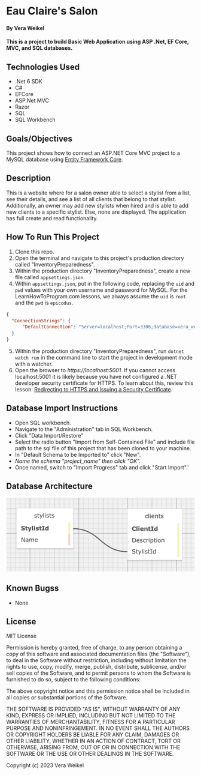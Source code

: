 #  Eau Claire's Salon

#### By Vera Weikel 

#### This is a project to build Basic Web Application using ASP .Net, EF Core, MVC, and SQL databases.

## Technologies Used

* .Net 6 SDK
* C#
* EFCore
* ASP.Net MVC
* Razor
* SQL 
* SQL Workbench

## Goals/Objectives

This project shows how to connect an ASP.NET Core MVC project to a MySQL database using [Entity Framework Core](https://learn.microsoft.com/en-us/ef/core/).

## Description

This is a website where for a salon owner able to select a stylist from a list, see their details, and see a list of all clients that belong to that stylist. Additionally, an owner may add new stylists when hired and is able to add new clients to a specific stylist. Else, none are displayed. The application has full create and read functionality.


## How To Run This Project

1. Clone this repo.
2. Open the terminal and navigate to this project's production directory called "InventoryPreparedness".
3. Within the production directory "InventoryPreparedness", create a new file called `appsettings.json`.
4. Within `appsettings.json`, put in the following code, replacing the `uid` and `pwd` values with your own username and password for MySQL. For the LearnHowToProgram.com lessons, we always assume the `uid` is `root` and the `pwd` is `epicodus`.

```json
{
  "ConnectionStrings": {
      "DefaultConnection": "Server=localhost;Port=3306;database=vera_weikel;uid=[YOUR-MYSQL-LOGIN-NAME];pwd=[YOUR-MYSQL-PASSWORD];"
  }
}
```

5. Within the production directory "InventoryPreparedness", run `dotnet watch run` in the command line to start the project in development mode with a watcher.
4. Open the browser to _https://localhost:5001_. If you cannot access localhost:5001 it is likely because you have not configured a .NET developer security certificate for HTTPS. To learn about this, review this lesson: [Redirecting to HTTPS and Issuing a Security Certificate](https://www.learnhowtoprogram.com/lessons/redirecting-to-https-and-issuing-a-security-certificate).

## Database Import Instructions

* Open SQL workbench.
* Navigate to the "Administration" tab in SQL Workbench.
* Click "Data Import/Restore"
* Select the radio button "Import from Self-Contained File" and include file path to the sql file of this project that has been cloned to your machine.
* In "Default Schema to be Imported to" click "New".
* _Name the schema "project_name" then click "OK"._
* Once named, switch to "Import Progress" tab and click "Start Import".'

## Database Architecture
  <!-- https://ondras.zarovi.cz/sql/demo/ -->
  <!-- https://www.learnhowtoprogram.com/c-and-net/database-basics/to-do-list-animal-shelter-and-inventory-->
  <!-- ![alt text](Isolated.png "Title") -->
  
![alt](HairSalon/wwwroot/img/vw_database_structure.png "vw_database_structure")

## Known Bugss

* None

## License

MIT License

Permission is hereby granted, free of charge, to any person obtaining a copy
of this software and associated documentation files (the "Software"), to deal
in the Software without restriction, including without limitation the rights
to use, copy, modify, merge, publish, distribute, sublicense, and/or sell
copies of the Software, and to permit persons to whom the Software is
furnished to do so, subject to the following conditions:

The above copyright notice and this permission notice shall be included in all
copies or substantial portions of the Software.

THE SOFTWARE IS PROVIDED "AS IS", WITHOUT WARRANTY OF ANY KIND, EXPRESS OR
IMPLIED, INCLUDING BUT NOT LIMITED TO THE WARRANTIES OF MERCHANTABILITY,
FITNESS FOR A PARTICULAR PURPOSE AND NONINFRINGEMENT. IN NO EVENT SHALL THE
AUTHORS OR COPYRIGHT HOLDERS BE LIABLE FOR ANY CLAIM, DAMAGES OR OTHER
LIABILITY, WHETHER IN AN ACTION OF CONTRACT, TORT OR OTHERWISE, ARISING FROM,
OUT OF OR IN CONNECTION WITH THE SOFTWARE OR THE USE OR OTHER DEALINGS IN THE
SOFTWARE.

Copyright (c) 2023 Vera Weikel 

